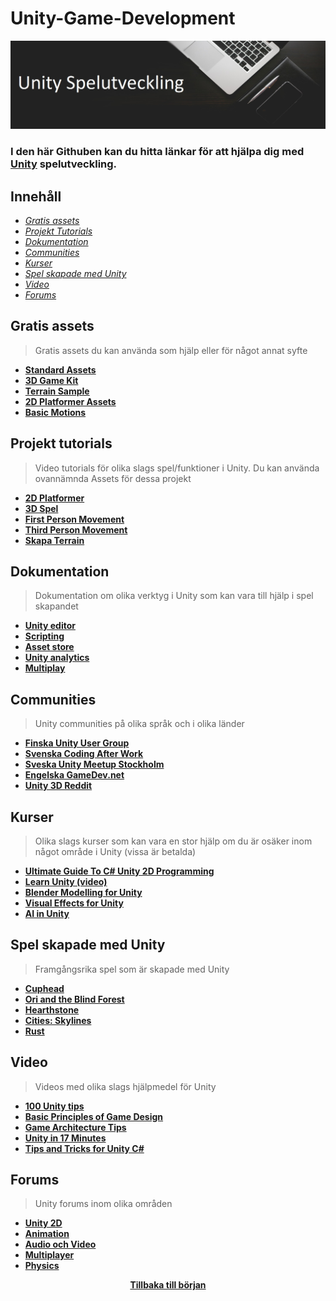 Unity-Game-Development
======================

![Header](header2.jpg)

### I den här Githuben kan du hitta länkar för att hjälpa dig med [Unity](https://unity.com/) spelutveckling.

## Innehåll

* *[Gratis assets](#gratis-assets)*
* *[Projekt Tutorials](#projekt-tutorials)*
* *[Dokumentation](#dokumentation)*
* *[Communities](#communities)*
* *[Kurser](#kurser)*
* *[Spel skapade med Unity](#spel-skapade-med-unity)*
* *[Video](#video)*
* *[Forums](#forums)*


## Gratis assets

>Gratis assets du kan använda som hjälp eller för något annat syfte
* **[Standard Assets](https://assetstore.unity.com/packages/essentials/asset-packs/standard-assets-for-unity-2018-4-32351)**
* **[3D Game Kit](https://assetstore.unity.com/packages/templates/tutorials/3d-game-kit-115747)**
* **[Terrain Sample](https://assetstore.unity.com/packages/3d/environments/landscapes/terrain-sample-asset-pack-145808)**
* **[2D Platformer Assets](https://assetstore.unity.com/packages/2d/environments/free-platform-game-assets-85838)**
* **[Basic Motions](https://assetstore.unity.com/packages/3d/animations/basic-motions-free-154271)**


## Projekt tutorials
>Video tutorials för olika slags spel/funktioner i Unity. Du kan använda ovannämnda Assets för dessa projekt
* **[2D Platformer](https://www.youtube.com/watch?v=on9nwbZngyw)**
* **[3D Spel](https://www.youtube.com/watch?v=n0GQL5JgJcY)**
* **[First Person Movement](https://www.youtube.com/watch?v=n0GQL5JgJcY)**
* **[Third Person Movement](https://www.youtube.com/watch?v=4HpC--2iowE)**
* **[Skapa Terrain](https://www.youtube.com/watch?v=MWQv2Bagwgk)**


## Dokumentation

>Dokumentation om olika verktyg i Unity som kan vara till hjälp i spel skapandet
 * **[Unity editor](https://docs.unity3d.com/Manual/index.html)**
 * **[Scripting](https://docs.unity3d.com/ScriptReference/index.html)**
 * **[Asset store](https://docs.unity3d.com/Manual/AssetStore.html)**
 * **[Unity analytics](https://docs.unity.com/analytics/UnityAnalytics.html)**
 * **[Multiplay](https://docs.unity.com/multiplay/shared/welcome-to-multiplay.html)**


## Communities

>Unity communities på olika språk och i olika länder
* **[Finska Unity User Group](http://www.meetup.com/Finland-Unity-User-Group/)**
* **[Svenska Coding After Work](http://www.codingafterwork.se/)**
* **[Sveska Unity Meetup Stockholm](http://www.codingafterwork.se/)**
* **[Engelska GameDev.net](https://www.gamedev.net/)**
* **[Unity 3D Reddit](https://www.reddit.com/r/Unity3D/)**


## Kurser

>Olika slags kurser som kan vara en stor hjälp om du är osäker inom något område i Unity (vissa är betalda)
* **[Ultimate Guide To C# Unity 2D Programming](https://www.skillshare.com/classes/The-Ultimate-Guide-To-C-Unity-2D-Programming-2022/2067738593?via=browse-rating-unity-3d-layout-grid)**
* **[Learn Unity (video)](https://www.youtube.com/watch?v=pwZpJzpE2lQ)**
* **[Blender Modelling for Unity](https://www.udemy.com/course/learn-blender-3d-modeling-for-unity-video-game-development/)**
* **[Visual Effects for Unity](https://www.udemy.com/course/vfx-for-games-in-unity-beginner-to-intermediate/)**
* **[AI in Unity](https://www.udemy.com/course/vfx-for-games-in-unity-beginner-to-intermediate/)**


## Spel skapade med Unity

>Framgångsrika spel som är skapade med Unity
* **[Cuphead](https://store.steampowered.com/app/268910/Cuphead/)**
* **[Ori and the Blind Forest](https://store.steampowered.com/app/261570/Ori_and_the_Blind_Forest/)**
* **[Hearthstone](https://playhearthstone.com/en-us)**
* **[Cities: Skylines](https://www.citiesskylines.com/)**
* **[Rust](https://rust.facepunch.com/)**


## Video

>Videos med olika slags hjälpmedel för Unity
* **[100 Unity tips](https://www.youtube.com/watch?v=thA3zv0IoUM)**
* **[Basic Principles of Game Design](https://www.youtube.com/watch?v=G8AT01tuyrk)**
* **[Game Architecture Tips](https://www.youtube.com/watch?v=pRjTM3pzqDw)**
* **[Unity in 17 Minutes](https://www.youtube.com/watch?v=E6A4WvsDeLE)**
* **[Tips and Tricks for Unity C#](https://www.youtube.com/watch?v=2tjf_QAVfpM)**

## Forums

>Unity forums inom olika områden
* **[Unity 2D](https://forum.unity.com/forums/2d.53/)**
* **[Animation](https://forum.unity.com/forums/animation.52/)**
* **[Audio och Video](https://forum.unity.com/forums/audio-video.74/)**
* **[Multiplayer](https://forum.unity.com/forums/multiplayer.26/)**
* **[Physics](https://forum.unity.com/forums/physics.78/)**

<div align="middle">
    <b><a href="#Unity-Game-Development">Tillbaka till början</a></b>
</div>

